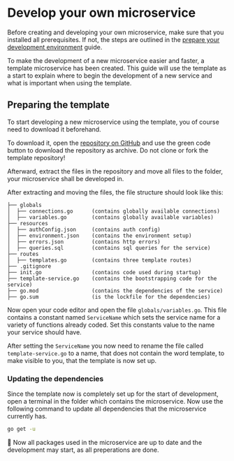 # Develop your own microservice
Before creating and developing your own microservice, make sure that you 
installed all prerequisites. If not, the steps are outlined in the
[prepare your development environment](prerequisites.md) guide.

To make the development of a new microservice easier and faster, a template
microservice has been created.
This guide will use the template as a start to explain where to begin the
development of a new service and what is important when using the template.

## Preparing the template
To start developing a new microservice using the template, you of course need to
download it beforehand.

To download it, open the 
[repository on GitHub](https://github.com/wisdom-oss/microservice-template) and
use the green code button to download the repository as archive. Do not clone
or fork the template repository!

Afterward, extract the files in the repository and move all files to the folder,
your microservice shall be developed in.

After extracting and moving the files, the file structure should look like
this:
```
├── globals
│  ├── connections.go      (contains globally available connections)
│  ├── variables.go        (contains globally available variables)
├── resources
│  ├── authConfig.json     (contains auth config)
│  ├── environment.json    (contains the environment setup)
│  ├── errors.json         (contains http errors)
│  ├── queries.sql         (contains sql queries for the service)
├── routes
│  ├── templates.go        (contains three template routes)
├── .gitignore
├── init.go                (contains code used during startup)
├── template-service.go    (contains the bootstrapping code for the service)
├── go.mod                 (contains the dependencies of the service)
├── go.sum                 (is the lockfile for the dependencies)
```

Now open your code editor and open the file `globals/variables.go`.
This file contains a constant named `ServiceName` which sets the service name
for a variety of functions already coded.
Set this constants value to the name your service should have.

After setting the `ServiceName` you now need to rename the file called
`template-service.go` to a name, that does not contain the word template, to
make visible to you, that the template is now set up.

### Updating the dependencies
Since the template now is completely set up for the start of development, open
a terminal in the folder which contains the microservice. Now use the following
command to update all dependencies that the microservice currently has.
```sh
go get -u
```

🎉 Now all packages used in the microservice are up to date and the development
may start, as all preperations are done.
